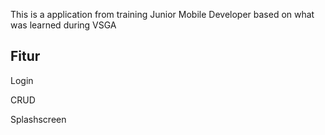 This is a application from training Junior Mobile Developer based on what was learned during VSGA

<h2> Fitur </h2>
<p>Login</p> 
<p>CRUD</p> 
<p>Splashscreen</p> 
